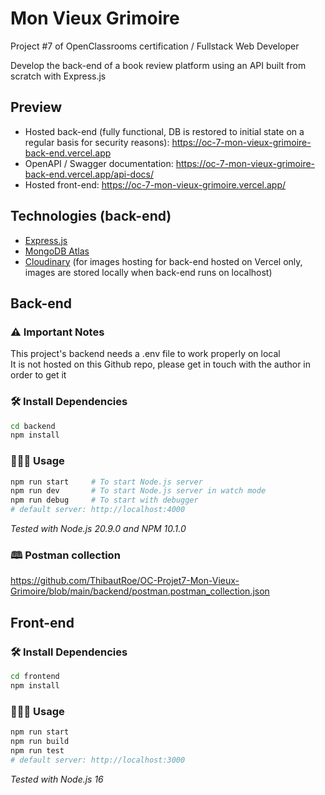 # Mon Vieux Grimoire

Project #7 of OpenClassrooms certification / Fullstack Web Developer

Develop the back-end of a book review platform using an API built from scratch with Express.js

## Preview

-   Hosted back-end (fully functional, DB is restored to initial state on a regular basis for security reasons): https://oc-7-mon-vieux-grimoire-back-end.vercel.app
-   OpenAPI / Swagger documentation: https://oc-7-mon-vieux-grimoire-back-end.vercel.app/api-docs/
-   Hosted front-end: https://oc-7-mon-vieux-grimoire.vercel.app/

## Technologies (back-end)

-   [Express.js](https://expressjs.com/)
-   [MongoDB Atlas](https://www.mongodb.com/atlas/database)
-   [Cloudinary](https://cloudinary.com/) (for images hosting for back-end hosted on Vercel only, images are stored locally when back-end runs on localhost)

## Back-end

### ⚠️ Important Notes

This project's backend needs a .env file to work properly on local\
It is not hosted on this Github repo, please get in touch with the author in order to get it

### 🛠️ Install Dependencies

```bash
cd backend
npm install
```

### 🧑🏻‍💻 Usage

```bash
npm run start     # To start Node.js server
npm run dev       # To start Node.js server in watch mode
npm run debug     # To start with debugger
# default server: http://localhost:4000
```

_Tested with Node.js 20.9.0 and NPM 10.1.0_

### 🕮 Postman collection

https://github.com/ThibautRoe/OC-Projet7-Mon-Vieux-Grimoire/blob/main/backend/postman.postman_collection.json

## Front-end

### 🛠️ Install Dependencies

```bash
cd frontend
npm install
```

### 🧑🏻‍💻 Usage

```bash
npm run start
npm run build
npm run test
# default server: http://localhost:3000
```

_Tested with Node.js 16_
